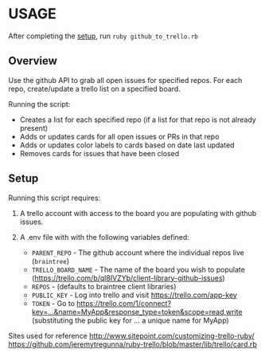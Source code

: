 # USAGE

After completing the [setup](#setup), run `ruby github_to_trello.rb`

## Overview
Use the github API to grab all open issues for specified repos. 
For each repo, create/update a trello list on a specified board.

Running the script:
- Creates a list for each specified repo (if a list for that repo is not already present)
- Adds or updates cards for all open issues or PRs in that repo
- Adds or updates color labels to cards based on date last updated
- Removes cards for issues that have been closed 

## Setup
Running this script requires:

1. A trello account with access to the board you are populating with github issues.

2. A .env file with with the following variables
   defined:
   - `PARENT_REPO` - The github account where the individual repos live (`braintree`)
   - `TRELLO_BOARD_NAME` - The name of the board you wish to populate (https://trello.com/b/ql8IVZYb/client-library-github-issues)
   - `REPOS` - (defaults to braintree client libraries)
   - `PUBLIC_KEY` - Log into trello and visit https://trello.com/app-key
   - `TOKEN` - Go to
     https://trello.com/1/connect?key=...&name=MyApp&response_type=token&scope=read,write 
    (substituting the public key for ... a unique name for MyApp)

Sites used for reference
http://www.sitepoint.com/customizing-trello-ruby/
https://github.com/jeremytregunna/ruby-trello/blob/master/lib/trello/card.rb
